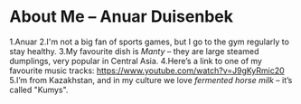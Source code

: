 # About Me – Anuar Duisenbek

1.Anuar
2.I'm not a big fan of sports games, but I go to the gym regularly to stay healthy.
3.My favourite dish is *Manty* – they are large steamed dumplings, very popular in Central Asia.
4.Here’s a link to one of my favourite music tracks:  https://www.youtube.com/watch?v=J9gKyRmic20
5.I’m from Kazakhstan, and in my culture we love *fermented horse milk* – it’s called "Kumys".